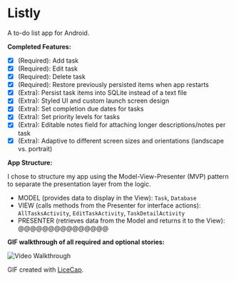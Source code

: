 # Listly

A to-do list app for Android.

**Completed Features:**

 * [x] (Required): Add task
 * [x] (Required): Edit task
 * [x] (Required): Delete task
 * [x] (Required): Restore previously persisted items when app restarts 
 * [x] (Extra): Persist task items into SQLite instead of a text file 
 * [x] (Extra): Styled UI and custom launch screen design
 * [x] (Extra): Set completion due dates for tasks
 * [x] (Extra): Set priority levels for tasks
 * [x] (Extra): Editable notes field for attaching longer descriptions/notes per task
 * [x] (Extra): Adaptive to different screen sizes and orientations (landscape vs. portrait)

**App Structure:**

I chose to structure my app using the Model-View-Presenter (MVP) pattern to separate the presentation layer from the logic.

 * MODEL (provides data to display in the View): `Task`, `Database` 
 * VIEW (calls methods from the Presenter for interface actions): `AllTasksActivity`, `EditTaskActivity`, `TaskDetailActivity`
 * PRESENTER (retrieves data from the Model and returns it to the View): @@@@@@@@@@@@@@@

**GIF walkthrough of all required and optional stories:**

![Video Walkthrough](@@@@@@@@@@@.gif)

GIF created with [LiceCap](http://www.cockos.com/licecap/).
